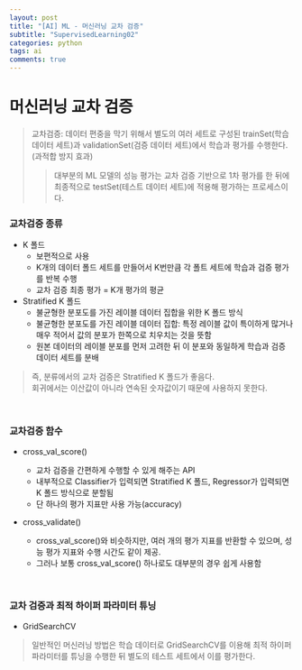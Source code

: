 ```yaml
---
layout: post
title: "[AI] ML - 머신러닝 교차 검증"
subtitle: "SupervisedLearning02"
categories: python
tags: ai
comments: true
---
```

# 머신러닝 교차 검증
> 교차검증: 데이터 편중을 막기 위해서 별도의 여러 세트로 구성된 trainSet(학습 데이터 세트)과 validationSet(검증 데이터 세트)에서 학습과 평가를 수행한다. (과적합 방지 효과)
>> 대부분의 ML 모델의 성능 평가는 교차 검증 기반으로 1차 평가를 한 뒤에 최종적으로 testSet(테스트 데이터 세트)에 적용해 평가하는 프로세스이다.

### 교차검증 종류
- K 폴드
    - 보편적으로 사용
    - K개의 데이터 폴드 세트를 만들어서 K번만큼 각 폴트 세트에 학습과 검증 평가를 반복 수행
    - 교차 검증 최종 평가 = K개 평가의 평균
- Stratified K 폴드
    - 불균형한 분포도를 가진 레이블 데이터 집합을 위한 K 폴드 방식
    - 불균형한 분포도를 가진 레이블 데이터 집합: 특정 레이블 값이 특이하게 많거나 매우 적어서 값의 분포가 한쪽으로 치우치는 것을 뜻함
    - 원본 데이터의 레이블 분포를 먼저 고려한 뒤 이 분포와 동일하게 학습과 검증 데이터 세트를 분배

> 즉, 분류에서의 교차 검증은 Stratified K 폴드가 좋음다.<br>회귀에서는 이산값이 아니라 연속된 숫자값이기 때문에 사용하지 못한다.

<br>

### 교차검증 함수
- cross_val_score()
    - 교차 검증을 간편하게 수행할 수 있게 해주는 API
    - 내부적으로 Classifier가 입력되면 Stratified K 폴드, Regressor가 입력되면 K 폴드 방식으로 분할됨
    - 단 하나의 평가 지표만 사용 가능(accuracy)

- cross_validate()
    - cross_val_score()와 비슷하지만, 여러 개의 평가 지표를 반환할 수 있으며, 성능 평가 지표와 수행 시간도 같이 제공.
    - 그러나 보통 cross_val_score() 하나로도 대부분의 경우 쉽게 사용함

<br>

### 교차 검증과 최적 하이퍼 파라미터 튜닝
- GridSearchCV

> 일반적인 머신러닝 방법은 학습 데이터로 GridSearchCV를 이용해 최적 하이퍼 파라미터를 튜닝을 수행한 뒤 별도의 테스트 세트에서 이를 평가한다.

